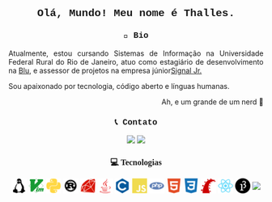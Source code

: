 <h2 align="center" style="font-family: 'Courier New';">Olá, Mundo! Meu nome é Thalles.</h2>

<h3 align="center" style="font-family: 'Courier New';">👾 Bio</h3>

<p align="justify">Atualmente, estou cursando Sistemas de Informação na Universidade Federal Rural do Rio de Janeiro, atuo como estagiário de desenvolvimento na <a href="https://www.blu.com.br">Blu</a>, e assessor de projetos na empresa júnior<a href="https://www.signaljunior.com.br">Signal Jr.</a></p>
<p align="justify">Sou apaixonado por tecnologia, código aberto e línguas humanas.</p>  
<p align="right">Ah, e um grande de um nerd 😬</p>

<h3 align="center" style="font-family: 'Courier New';">📞 Contato</h3>

<div align="center">
  <a href = "mailto:ts.rodr@gmail.com"><img src="https://img.shields.io/badge/-Gmail-%23333?style=for-the-badge&logo=gmail&logoColor=white" target="_blank"></a>
  <a href="https://www.linkedin.com/in/thalles-de-souza-rodrigues-92941518a" target="_blank"><img src="https://img.shields.io/badge/-LinkedIn-%230077B5?style=for-the-badge&logo=linkedin&logoColor=white" target="_blank"></a> 
</div>

<h3 align="center" style="font-family: courier-new">💻 Tecnologias</h3>
<div align="center">
  <div style="display: inline-block;">
    <img align="center" style="width: 30px;" alt="Linux" src="https://github.com/devicons/devicon/blob/master/icons/linux/linux-plain.svg">
    <img align="center" style="width: 30px;" alt="Vim" src="https://github.com/devicons/devicon/blob/master/icons/vim/vim-plain.svg">
    <img align="center" style="width: 30px;" alt="Python" src="https://github.com/devicons/devicon/blob/master/icons/python/python-plain.svg">
    <img align="center" style="width: 30px;" alt="Rust" src="https://github.com/devicons/devicon/blob/master/icons/rust/rust-plain.svg">
    <img align="center" style="width: 30px;" alt="Ruby" src="https://github.com/devicons/devicon/blob/master/icons/ruby/ruby-plain.svg">
    <img align="center" style="width: 30px;" alt="Java" src="https://github.com/devicons/devicon/blob/master/icons/java/java-plain.svg">
    <img align="center" style="width: 30px;" alt="C" src="https://github.com/devicons/devicon/blob/master/icons/c/c-plain.svg">
    <img align="center" style="width: 30px;" alt="Javascript" src="https://github.com/devicons/devicon/blob/master/icons/javascript/javascript-plain.svg">
    <img align="center" style="width: 30px;" alt="PHP" src="https://github.com/devicons/devicon/blob/master/icons/php/php-plain.svg">
    <img align="center" style="width: 30px;" alt="HTML5" src="https://github.com/devicons/devicon/blob/master/icons/html5/html5-plain.svg">
    <img align="center" style="width: 30px;" alt="CSS3" src="https://github.com/devicons/devicon/blob/master/icons/css3/css3-plain.svg">
    <img align="center" style="width: 30px;" alt="Rails" src="https://github.com/devicons/devicon/blob/master/icons/rails/rails-plain.svg">
    <img align="center" style="width: 30px;" alt="React" src="https://github.com/devicons/devicon/blob/master/icons/react/react-original.svg">
    <img align="center" style="width: 30px;" alt="Processing" src="https://github.com/devicons/devicon/blob/master/icons/processing/processing-plain.svg">
  </div>
  <div style="display: inline-block;">
    <img align="center" src="https://github-readme-stats.vercel.app/api/top-langs/?username=taernsietr&layout=compact&theme=gruvbox"/>
  </div>
</div>

